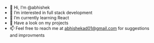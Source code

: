 - 👋 Hi, I’m @abhishek
- 👀 I’m interested in full stack development
- 🌱 I’m currently learning React
- 💞️ Have a look on my projects
- 📫 Feel free to reach me at abhishekad01@gmail.com for suggestions and improvments

<!---
abhishekad/abhishekad is a ✨ special ✨ repository because its `README.md` (this file) appears on your GitHub profile.
You can click the Preview link to take a look at your changes.
--->
